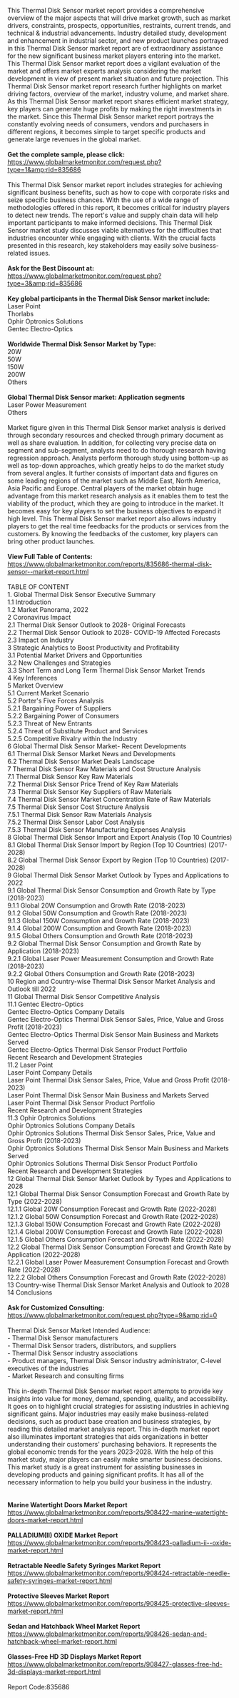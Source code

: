 This Thermal Disk Sensor market report provides a comprehensive overview of the major aspects that will drive market growth, such as market drivers, constraints, prospects, opportunities, restraints, current trends, and technical &amp; industrial advancements. Industry detailed study, development and enhancement in industrial sector, and new product launches portrayed in this Thermal Disk Sensor market report are of extraordinary assistance for the new significant business market players entering into the market. This Thermal Disk Sensor market report does a vigilant evaluation of the market and offers market experts analysis considering the market development in view of present market situation and future projection. This Thermal Disk Sensor market report research further highlights on market driving factors, overview of the market, industry volume, and market share. As this Thermal Disk Sensor market report shares efficient market strategy, key players can generate huge profits by making the right investments in the market. Since this Thermal Disk Sensor market report portrays the constantly evolving needs of consumers, vendors and purchasers in different regions, it becomes simple to target specific products and generate large revenues in the global market.<br /><br /><strong>Get the complete sample, please click:</strong><br /><a href="https://www.globalmarketmonitor.com/request.php?type=1&amp;rid=835686">https://www.globalmarketmonitor.com/request.php?type=1&amp;rid=835686</a><br /><br />This Thermal Disk Sensor market report includes strategies for achieving significant business benefits, such as how to cope with corporate risks and seize specific business chances. With the use of a wide range of methodologies offered in this report, it becomes critical for industry players to detect new trends. The report's value and supply chain data will help important participants to make informed decisions. This Thermal Disk Sensor market study discusses viable alternatives for the difficulties that industries encounter while engaging with clients. With the crucial facts presented in this research, key stakeholders may easily solve business-related issues.<br /><br /><strong>Ask for the Best Discount at:</strong><br /><a href="https://www.globalmarketmonitor.com/request.php?type=3&amp;rid=835686">https://www.globalmarketmonitor.com/request.php?type=3&amp;rid=835686</a><br /><br /><strong>Key global participants in the Thermal Disk Sensor market include:</strong><br /> Laser Point <br />Thorlabs <br />Ophir Optronics Solutions <br />Gentec Electro-Optics <br /><br /><strong>Worldwide Thermal Disk Sensor Market by Type:</strong><br />20W <br />50W <br />150W <br />200W <br />Others <br /><br /><strong>Global Thermal Disk Sensor market: Application segments</strong><br />Laser Power Measurement <br />Others <br /><br />Market figure given in this Thermal Disk Sensor market analysis is derived through secondary resources and checked through primary document as well as share evaluation. In addition, for collecting very precise data on segment and sub-segment, analysts need to do thorough research having regression approach. Analysts perform thorough study using bottom-up as well as top-down approaches, which greatly helps to do the market study from several angles. It further consists of important data and figures on some leading regions of the market such as Middle East, North America, Asia Pacific and Europe. Central players of the market obtain huge advantage from this market research analysis as it enables them to test the viability of the product, which they are going to introduce in the market. It becomes easy for key players to set the business objectives to expand it high level. This Thermal Disk Sensor market report also allows industry players to get the real time feedbacks for the products or services from the customers. By knowing the feedbacks of the customer, key players can bring other product launches. <br /><br /><strong>View Full Table of Contents:</strong><br /><a href="https://www.globalmarketmonitor.com/reports/835686-thermal-disk-sensor--market-report.html">https://www.globalmarketmonitor.com/reports/835686-thermal-disk-sensor--market-report.html</a><br /><br />TABLE OF CONTENT<br />1. Global Thermal Disk Sensor Executive Summary<br />1.1 Introduction<br />1.2 Market Panorama, 2022<br />2 Coronavirus Impact<br />2.1 Thermal Disk Sensor Outlook to 2028- Original Forecasts<br />2.2 Thermal Disk Sensor Outlook to 2028- COVID-19 Affected Forecasts<br />2.3 Impact on Industry<br />3 Strategic Analytics to Boost Productivity and Profitability<br />3.1 Potential Market Drivers and Opportunities<br />3.2 New Challenges and Strategies<br />3.3 Short Term and Long Term Thermal Disk Sensor Market Trends<br />4 Key Inferences<br />5 Market Overview<br />5.1 Current Market Scenario<br />5.2 Porter's Five Forces Analysis<br />5.2.1 Bargaining Power of Suppliers<br />5.2.2 Bargaining Power of Consumers<br />5.2.3 Threat of New Entrants<br />5.2.4 Threat of Substitute Product and Services<br />5.2.5 Competitive Rivalry within the Industry<br />6 Global Thermal Disk Sensor Market- Recent Developments<br />6.1 Thermal Disk Sensor Market News and Developments<br />6.2 Thermal Disk Sensor Market Deals Landscape<br />7 Thermal Disk Sensor Raw Materials and Cost Structure Analysis<br />7.1 Thermal Disk Sensor Key Raw Materials<br />7.2 Thermal Disk Sensor Price Trend of Key Raw Materials<br />7.3 Thermal Disk Sensor Key Suppliers of Raw Materials<br />7.4 Thermal Disk Sensor Market Concentration Rate of Raw Materials<br />7.5 Thermal Disk Sensor Cost Structure Analysis<br />7.5.1 Thermal Disk Sensor Raw Materials Analysis<br />7.5.2 Thermal Disk Sensor Labor Cost Analysis<br />7.5.3 Thermal Disk Sensor Manufacturing Expenses Analysis<br />8 Global Thermal Disk Sensor Import and Export Analysis (Top 10 Countries)<br />8.1 Global Thermal Disk Sensor Import by Region (Top 10 Countries) (2017-2028)<br />8.2 Global Thermal Disk Sensor Export by Region (Top 10 Countries) (2017-2028)<br />9 Global Thermal Disk Sensor Market Outlook by Types and Applications to 2022<br />9.1 Global Thermal Disk Sensor Consumption and Growth Rate by Type (2018-2023)<br />9.1.1 Global 20W Consumption and Growth Rate (2018-2023)<br />9.1.2 Global 50W Consumption and Growth Rate (2018-2023)<br />9.1.3 Global 150W Consumption and Growth Rate (2018-2023)<br />9.1.4 Global 200W Consumption and Growth Rate (2018-2023)<br />9.1.5 Global Others Consumption and Growth Rate (2018-2023)<br />9.2 Global Thermal Disk Sensor Consumption and Growth Rate by Application (2018-2023)<br />9.2.1  Global Laser Power Measurement Consumption and Growth Rate (2018-2023)<br />9.2.2  Global Others Consumption and Growth Rate (2018-2023)<br />10 Region and Country-wise Thermal Disk Sensor Market Analysis and Outlook till 2022<br />11 Global Thermal Disk Sensor Competitive Analysis<br />11.1 Gentec Electro-Optics<br />Gentec Electro-Optics Company Details<br />Gentec Electro-Optics Thermal Disk Sensor Sales, Price, Value and Gross Profit (2018-2023)<br />Gentec Electro-Optics Thermal Disk Sensor Main Business and Markets Served<br />Gentec Electro-Optics Thermal Disk Sensor Product Portfolio<br />Recent Research and Development Strategies<br />11.2 Laser Point<br />Laser Point Company Details<br />Laser Point Thermal Disk Sensor Sales, Price, Value and Gross Profit (2018-2023)<br />Laser Point Thermal Disk Sensor Main Business and Markets Served<br />Laser Point Thermal Disk Sensor Product Portfolio<br />Recent Research and Development Strategies<br />11.3 Ophir Optronics Solutions<br />Ophir Optronics Solutions Company Details<br />Ophir Optronics Solutions Thermal Disk Sensor Sales, Price, Value and Gross Profit (2018-2023)<br />Ophir Optronics Solutions Thermal Disk Sensor Main Business and Markets Served<br />Ophir Optronics Solutions Thermal Disk Sensor Product Portfolio<br />Recent Research and Development Strategies<br />12 Global Thermal Disk Sensor Market Outlook by Types and Applications to 2028<br />12.1 Global Thermal Disk Sensor Consumption Forecast and Growth Rate by Type (2022-2028)<br />12.1.1 Global 20W Consumption Forecast and Growth Rate (2022-2028)<br />12.1.2 Global 50W Consumption Forecast and Growth Rate (2022-2028)<br />12.1.3 Global 150W Consumption Forecast and Growth Rate (2022-2028)<br />12.1.4 Global 200W Consumption Forecast and Growth Rate (2022-2028)<br />12.1.5 Global Others Consumption Forecast and Growth Rate (2022-2028)<br />12.2 Global Thermal Disk Sensor Consumption Forecast and Growth Rate by Application (2022-2028)<br />12.2.1 Global Laser Power Measurement Consumption Forecast and Growth Rate (2022-2028)<br />12.2.2 Global Others Consumption Forecast and Growth Rate (2022-2028)<br />13 Country-wise Thermal Disk Sensor Market Analysis and Outlook to 2028<br />14 Conclusions<br /><br /><strong>Ask for Customized Consulting:</strong><br /><a href="https://www.globalmarketmonitor.com/request.php?type=9&amp;rid=0">https://www.globalmarketmonitor.com/request.php?type=9&amp;rid=0</a><br /><br />Thermal Disk Sensor Market Intended Audience:<br />- Thermal Disk Sensor manufacturers<br />- Thermal Disk Sensor traders, distributors, and suppliers<br />- Thermal Disk Sensor industry associations<br />- Product managers, Thermal Disk Sensor industry administrator, C-level executives of the industries<br />- Market Research and consulting firms<br /><br />This in-depth Thermal Disk Sensor market report attempts to provide key insights into value for money, demand, spending, quality, and accessibility. It goes on to highlight crucial strategies for assisting industries in achieving significant gains. Major industries may easily make business-related decisions, such as product base creation and business strategies, by reading this detailed market analysis report. This in-depth market report also illuminates important strategies that aids organizations in better understanding their customers' purchasing behaviors. It represents the global economic trends for the years 2023-2028. With the help of this market study, major players can easily make smarter business decisions. This market study is a great instrument for assisting businesses in developing products and gaining significant profits. It has all of the necessary information to help you build your business in the industry.<br /><br /><strong><br /></strong><strong>Marine Watertight Doors Market Report</strong><br /><a href="https://www.globalmarketmonitor.com/reports/908422-marine-watertight-doors-market-report.html">https://www.globalmarketmonitor.com/reports/908422-marine-watertight-doors-market-report.html</a><br /><br /><strong>PALLADIUM(II) OXIDE Market Report</strong><br /><a href="https://www.globalmarketmonitor.com/reports/908423-palladium-ii--oxide-market-report.html">https://www.globalmarketmonitor.com/reports/908423-palladium-ii--oxide-market-report.html</a><br /><br /><strong>Retractable Needle Safety Syringes Market Report</strong><br /><a href="https://www.globalmarketmonitor.com/reports/908424-retractable-needle-safety-syringes-market-report.html">https://www.globalmarketmonitor.com/reports/908424-retractable-needle-safety-syringes-market-report.html</a><br /><br /><strong>Protective Sleeves Market Report</strong><br /><a href="https://www.globalmarketmonitor.com/reports/908425-protective-sleeves-market-report.html">https://www.globalmarketmonitor.com/reports/908425-protective-sleeves-market-report.html</a><br /><br /><strong>Sedan and Hatchback Wheel Market Report</strong><br /><a href="https://www.globalmarketmonitor.com/reports/908426-sedan-and-hatchback-wheel-market-report.html">https://www.globalmarketmonitor.com/reports/908426-sedan-and-hatchback-wheel-market-report.html</a><br /><br /><strong>Glasses-Free HD 3D Displays Market Report</strong><br /><a href="https://www.globalmarketmonitor.com/reports/908427-glasses-free-hd-3d-displays-market-report.html">https://www.globalmarketmonitor.com/reports/908427-glasses-free-hd-3d-displays-market-report.html</a><br /><br />Report Code:835686</p>
